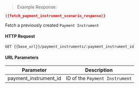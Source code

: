 > Example Response:

```json
{{fetch_payment_instrument_scenario_response}}
```

Fetch a previously created `Payment Instrument`

#### HTTP Request

`GET {{base_url}}/payment_instruments/:payment_instrument_id`


#### URL Parameters

Parameter | Description
--------- | -------------------------------------------------------------------
payment_instrument_id | ID of the `Payment Instrument`


